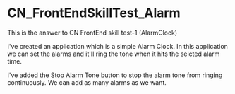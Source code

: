# CN_FrontEndSkillTest_Alarm
This is the answer to CN FrontEnd skill test-1 (AlarmClock)

I've created an application which is a simple Alarm Clock.
In this application we can set the alarms and it'll ring the tone when it hits the selcted alarm time.

I've added the Stop Alarm Tone button to stop the alarm tone from ringing continuously.
We can add as many alarms as we want.
